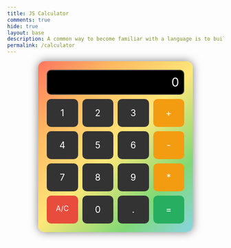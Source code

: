```yaml
---
title: JS Calculator
comments: true
hide: true
layout: base
description: A common way to become familiar with a language is to build a calculator.  This calculator shows off button with actions.
permalink: /calculator
---
```



<!--
Hack 0: Right justify result
Hack 1: Test conditions on small, big, and decimal numbers, report on findings. Fix issues.
Hack 2: Add the common math operation that is missing from calculator
Hack 3: Implement 1 number operation (ie SQRT)
-->


<!--
HTML implementation of the calculator.
-->


<style>
 /* calculator container with rainbow gradient */
 .calculator-container {
   display: grid;
   grid-template-columns: repeat(4, 1fr); /* 4 equal columns */
   grid-gap: 10px; /* space between buttons */
   padding: 20px;
   background: linear-gradient(135deg, #FF6961, #ffb861ff, #ffe779ff, #80d976ff, #8ad3fbff, #c486faff, #f68dedff, #FF6961, #ffb861ff, #ffe779ff, #80d976ff, #8ad3fbff); /* rainbow!! */
   background-size: 300% 300%;
   animation: rainbow-move 4s linear infinite;
   border-radius: 15px;
   width: 320px; /* set a fixed width */
   margin: auto;
   box-shadow: 0 0 20px rgba(0,0,0,0.5);
 }


 /* output screen */
 .calculator-output {
   grid-column: span 4; /* make output stretch across all 4 columns */
   background-color: black;
   color: white;
   font-size: 2em;
   text-align: right;
   padding: 10px;
   border-radius: 10px;
   border: 2px solid #333;
 }


 /* number buttons */
 .calculator-number {
   background-color: #333;
   color: white;
   font-size: 1.5em;
   border-radius: 10px;
   padding: 20px;
   text-align: center;
   cursor: pointer;
   transition: background 0.2s;
 }
 .calculator-number:hover {
   background-color: #555;
 }


 /* operation buttons */
 .calculator-operation {
   background-color: #f39c12;
   color: white;
   font-size: 1.5em;
   border-radius: 10px;
   padding: 20px;
   text-align: center;
   cursor: pointer;
   transition: background 0.2s;
 }
 .calculator-operation:hover {
   background-color: #d35400;
 }


 /* clear button */
 .calculator-clear {
   background-color: #e74c3c;
   color: white;
   font-size: 1.2em;
   border-radius: 10px;
   padding: 20px;
   text-align: center;
   cursor: pointer;
   transition: background 0.2s;
 }
 .calculator-clear:hover {
   background-color: #c0392b;
 }


 /* equals button */
 .calculator-equals {
   background-color: #27ae60;
   color: white;
   font-size: 1.5em;
   border-radius: 10px;
   padding: 20px;
   text-align: center;
   cursor: pointer;
   transition: background 0.2s;
 }
 .calculator-equals:hover {
   background-color: #1e8449;
 }


 /* vanta animation fix */
 canvas {
   filter: none;
 }


@keyframes rainbow-move {
  0% { background-position: 0% 0%; }
  100% { background-position: 100% 100%; }
}
</style>


<!-- Add a container for the animation -->
<div id="animation">
 <div class="calculator-container">
     <!--result-->
     <div class="calculator-output" id="output">0</div>
     <!--row 1-->
     <div class="calculator-number">1</div>
     <div class="calculator-number">2</div>
     <div class="calculator-number">3</div>
     <!--row 2-->
     <div class="calculator-operation">+</div>
     <div class="calculator-number">4</div>
     <div class="calculator-number">5</div>
     <div class="calculator-number">6</div>
     <div class="calculator-operation">-</div>
     <!--row 3-->
     <div class="calculator-number">7</div>
     <div class="calculator-number">8</div>
     <div class="calculator-number">9</div>
     <div class="calculator-operation">*</div>
     <!--row 4-->
     <div class="calculator-clear">A/C</div>
     <div class="calculator-number">0</div>
     <div class="calculator-number">.</div>
     <div class="calculator-equals">=</div>
 </div>
</div>


<!-- JavaScript (JS) implementation of the calculator. -->
<script>

// initialize important variables to manage calculations
var firstNumber = null;
var operator = null;
var nextReady = true;
// build objects containing key elements
const output = document.getElementById("output");
const numbers = document.querySelectorAll(".calculator-number");
const operations = document.querySelectorAll(".calculator-operation");
const clear = document.querySelectorAll(".calculator-clear");
const equals = document.querySelectorAll(".calculator-equals");

// Keyboard support
document.addEventListener("keydown", function(event) {
  const key = event.key;
  if ((key >= '0' && key <= '9') || key === '.') { // Number keys
    number(key);
    event.preventDefault();
  } else if (["+", "-", "*", "/"].includes(key)) { // Operations
    operation(key);
    event.preventDefault();
  } else if (key === "Enter" || key === "=") { // Enter key for answer
    equal();
    event.preventDefault();
  } else if (key === "Escape" || key.toLowerCase() === "c") { // Escape to clear calculator
    clearCalc();
    event.preventDefault();
  }
});


// Number buttons listener
numbers.forEach(button => {
 button.addEventListener("click", function() {
   number(button.textContent);
 });
});


// Number action
function number (value) {
   if (value != ".") {
       if (nextReady == true) {
           output.innerHTML = value;
           if (value != "0") {
               nextReady = false;
           }
       } else {
           output.innerHTML = output.innerHTML + value;
       }
   } else {
       if (output.innerHTML.indexOf(".") == -1) {
           output.innerHTML = output.innerHTML + value;
           nextReady = false;
       }
   }
}


// Operation buttons listener
operations.forEach(button => {
 button.addEventListener("click", function() {
   operation(button.textContent);
 });
});


// Operator action
function operation (choice) {
   if (firstNumber == null) {
       firstNumber = parseInt(output.innerHTML);
       nextReady = true;
       operator = choice;
       return;
   }
   firstNumber = calculate(firstNumber, parseFloat(output.innerHTML));
   operator = choice;
   output.innerHTML = firstNumber.toString();
   nextReady = true;
}


// Calculator
function calculate (first, second) {
   let result = 0;
   switch (operator) {
       case "+":
           result = first + second;
           break;
       case "-":
           result = first - second;
           break;
       case "*":
           result = first * second;
           break;
       case "/":
           result = first / second;
           break;
       default:
           break;
   }
   return result;
}


// Equals button listener
equals.forEach(button => {
 button.addEventListener("click", function() {
   equal();
 });
});


// Equal action
function equal () {
   firstNumber = calculate(firstNumber, parseFloat(output.innerHTML));
   output.innerHTML = firstNumber.toString();
   nextReady = true;
}


// Clear button listener
clear.forEach(button => {
 button.addEventListener("click", function() {
   clearCalc();
 });
});


// A/C action
function clearCalc () {
   firstNumber = null;
   output.innerHTML = "0";
   nextReady = true;
}
</script>


<!-- Vanta animations -->
<script src="{{site.baseurl}}/assets/js/three.r119.min.js"></script>
<script src="{{site.baseurl}}/assets/js/vanta.halo.min.js"></script>
<script src="{{site.baseurl}}/assets/js/vanta.birds.min.js"></script>
<script src="{{site.baseurl}}/assets/js/vanta.net.min.js"></script>
<script src="{{site.baseurl}}/assets/js/vanta.rings.min.js"></script>


<script>
var vantaInstances = {
 halo: VANTA.HALO,
 birds: VANTA.BIRDS,
 net: VANTA.NET,
 rings: VANTA.RINGS
};
var vantaInstance = vantaInstances[Object.keys(vantaInstances)[Math.floor(Math.random() * Object.keys(vantaInstances).length)]];
vantaInstance({
 el: "#animation",
 mouseControls: true,
 touchControls: true,
 gyroControls: false
});
</script>